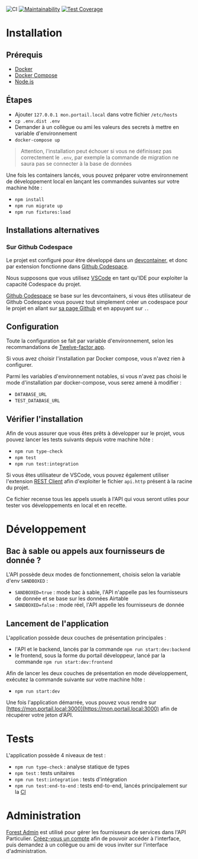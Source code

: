 ![CI](https://github.com/betagouv/api-particulier-monolith/actions/workflows/test.yml/badge.svg)
[![Maintainability](https://api.codeclimate.com/v1/badges/3df2ced309795305856f/maintainability)](https://codeclimate.com/github/betagouv/api-particulier-monolith/maintainability)
[![Test Coverage](https://api.codeclimate.com/v1/badges/3df2ced309795305856f/test_coverage)](https://codeclimate.com/github/betagouv/api-particulier-monolith/test_coverage)

# Installation

## Prérequis

- [Docker](https://www.docker.com/community-edition)
- [Docker Compose](https://docs.docker.com/compose/install/)
- [Node.js](https://nodejs.org/en/)

## Étapes

- Ajouter `127.0.0.1 mon.portail.local` dans votre fichier `/etc/hosts`
- `cp .env.dist .env`
- Demander à un collègue ou ami les valeurs des secrets à mettre en variable d'environnement
- `docker-compose up`

> Attention, l'installation peut échouer si vous ne définissez pas correctement le `.env`, par exemple la commande de migration ne saura pas se connecter à la base de données

Une fois les containers lancés, vous pouvez préparer votre environnement de développement local en lançant les commandes suivantes sur votre machine hôte :
- `npm install`
- `npm run migrate up`
- `npm run fixtures:load`

## Installations alternatives

### Sur Github Codespace

Le projet est configuré pour être développé dans un [devcontainer](https://code.visualstudio.com/docs/remote/containers), et donc par extension fonctionne dans [Github Codespace](https://github.com/features/codespaces).

Nous supposons que vous utilisez [VSCode](https://code.visualstudio.com/) en tant qu'IDE pour exploiter la capacité Codespace du projet.

[Github Codespace](https://github.com/features/codespaces) se base sur les devcontainers, si vous êtes utilisateur de Github Codespace vous pouvez tout simplement créer un codespace pour le projet en allant sur [sa page Github](https://github.com/betagouv/api-particulier) et en appuyant sur `.`.

## Configuration

Toute la configuration se fait par variable d'environnement, selon les recommandations de [Twelve-factor app](https://12factor.net/fr/).

Si vous avez choisir l'installation par Docker compose, vous n'avez rien à configurer.

Parmi les variables d'environnement notables, si vous n'avez pas choisi le mode d'installation par docker-compose, vous serez amené à modifier :
- `DATABASE_URL`
- `TEST_DATABASE_URL`

## Vérifier l'installation

Afin de vous assurer que vous êtes prêts à développer sur le projet, vous pouvez lancer les tests suivants depuis votre machine hôte :
- `npm run type-check`
- `npm test`
- `npm run test:integration`

Si vous êtes utilisateur de VSCode, vous pouvez également utiliser l'extension [REST Client](https://marketplace.visualstudio.com/items?itemName=humao.rest-client) afin d'exploiter le fichier `api.http` présent à la racine du projet.

Ce fichier recense tous les appels usuels à l'API qui vous seront utiles pour tester vos développements en local et en recette.

# Développement

## Bac à sable ou appels aux fournisseurs de donnée ?

L'API possède deux modes de fonctionnement, choisis selon la variable d'env `SANDBOXED` :
- `SANDBOXED=true` : mode bac à sable, l'API n'appelle pas les fournisseurs de donnée et se base sur les données Airtable
- `SANDBOXED=false` : mode réel, l'API appelle les fournisseurs de donnée

## Lancement de l'application

L'application possède deux couches de présentation principales :
- l'API et le backend, lancés par la commande `npm run start:dev:backend`
- le frontend, sous la forme du portail développeur, lancé par la commande `npm run start:dev:frontend`

Afin de lancer les deux couches de présentation en mode développement, exécutez la commande suivante sur votre machine hôte :
- `npm run start:dev`

Une fois l'application démarrée, vous pouvez vous rendre sur [https://mon.portail.local:3000](https://mon.portail.local:3000) afin de récupérer votre jeton d'API.

# Tests

L'application possède 4 niveaux de test :
- `npm run type-check` : analyse statique de types
- `npm test` : tests unitaires
- `npm run test:integration` : tests d'intégration
- `npm run test:end-to-end` : tests end-to-end, lancés principalement sur la [CI](https://github.com/betagouv/api-particulier/actions)

# Administration

[Forest Admin](https://www.forestadmin.com/) est utilisé pour gérer les fournisseurs de services dans l'API Particulier.
[Créez-vous un compte](https://app.forestadmin.com/signup) afin de pouvoir accéder à l'interface, puis demandez à un collègue ou ami de vous inviter sur l'interface d'administration.
